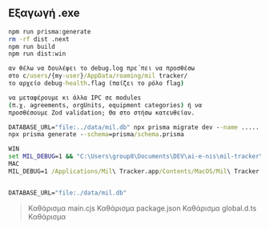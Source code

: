 ## Εξαγωγή .exe

```bash
npm run prisma:generate
rm -rf dist .next
npm run build
npm run dist:win
```

```cmd
αν θέλω να δουλέψει το debug.log πρε΄πει να προσθέσω
στο c/users/{my-user}/AppData/roaming/mil tracker/
το αρχείο debug-health.flag (παίζει το ρόλο flag)
```

```cmd
να μεταφέρουμε κι άλλα IPC σε modules
(π.χ. agreements, orgUnits, equipment categories) ή να
προσθέσουμε Zod validation; Θα στο στήσω κατευθείαν.
```

```cmd
DATABASE_URL="file:../data/mil.db" npx prisma migrate dev --name .........
npx prisma generate --schema=prisma/schema.prisma
```

```cmd
WIN
set MIL_DEBUG=1 && "C:\Users\group8\Documents\DEV\ai-e-nis\mil-tracker\dist\win-unpacked\Mil Tracker.exe"
MAC
MIL_DEBUG=1 /Applications/Mil\ Tracker.app/Contents/MacOS/Mil\ Tracker


DATABASE_URL="file:./data/mil.db"
```

> Καθάρισμα main.cjs
> Καθάρισμα package.json
> Καθάρισμα global.d.ts
> Καθάρισμα
